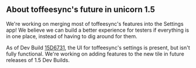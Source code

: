 ## About toffeesync's future in unicorn 1.5
We're working on merging most of toffeesync's features into the Settings app! We believe we can build a better experience for testers if everything is in one place, instead of having to dig around for them. 

As of Dev Build [15D6731](https://github.com/onetwentyfour/unicorndocs/blob/main/version-history.md#unicorn-15-dev-6-build-15d6731-test-ended-august-1-2021), the UI for toffeesync's settings is present, but isn't fully functional. We're working on adding features to the new tile in future releases of 1.5 Dev Builds.
